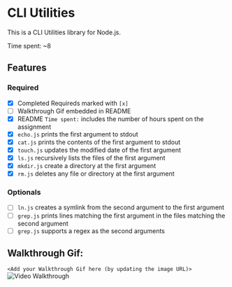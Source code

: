 # CLI Utilities

This is a CLI Utilities library for Node.js.

Time spent: ~8

## Features

### Required

- [x] Completed Requireds marked with `[x]`
- [ ] Walkthrough Gif embedded in README
- [x] README `Time spent:` includes the number of hours spent on the assignment
- [x] `echo.js` prints the first argument to stdout
- [x] `cat.js` prints the contents of the first argument to stdout
- [x] `touch.js` updates the modified date of the first argument
- [x] `ls.js` recursively lists the files of the first argument
- [x] `mkdir.js` create a directory at the first argument
- [x] `rm.js` deletes any file or directory at the first argument 

### Optionals

- [ ] `ln.js` creates a symlink from the second argument to the first argument
- [ ] `grep.js` prints lines matching the first argument in the files matching the second argument
- [ ] `grep.js` supports a regex as the second arguments

## Walkthrough Gif:

`<Add your Walkthrough Gif here (by updating the image URL)>`
![Video Walkthrough](...)
